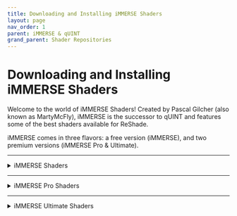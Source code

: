 ```yaml
---
title: Downloading and Installing iMMERSE Shaders
layout: page
nav_order: 1
parent: iMMERSE & qUINT
grand_parent: Shader Repositories
---
```


# Downloading and Installing iMMERSE Shaders

Welcome to the world of iMMERSE Shaders! Created by Pascal Gilcher (also known as MartyMcFly), iMMERSE is the successor to qUINT and features some of the best shaders available for ReShade.

iMMERSE comes in three flavors: a free version (iMMERSE), and two premium versions (iMMERSE Pro & Ultimate).

---

<details markdown="block" class="details-tree">
<summary>iMMERSE Shaders</summary>

iMMERSE is the core collection of shaders from Pascal. 

These shaders are available [on GitHub](https://github.com/martymcmodding/iMMERSE) and are freely accessible to all.

---

<details markdown="block" class="details-tree">
<summary>Installing iMMERSE Public GitHub Shaders</summary>

Setting up iMMERSE shaders is a breeze. 

Simply use the ReShade Installer and select `iMMERSE` during the shader installation process!

For detailed instructions on installing shaders through the ReShade Installer, check out our guide on [installing ReShade and its shaders](https://guides.martysmods.com/docs/).

</details>

</details>

---

<details markdown="block" class="details-tree">
<summary>iMMERSE Pro Shaders</summary>

iMMERSE Pro is a premium collection of Pascal's shaders, available to `Raytracers` tier members [on Pascal's Patreon](http://www.patreon.com/mcflypg).

For just $5 USD, you can access this suite, which features a variety of shaders showcased on [MartysMods.com](https://martysmods.com).

---

<details markdown="block" class="details-tree">
<summary>Downloading iMMERSE Pro Shaders</summary>

To access the iMMERSE Pro Shaders, make sure you're a current subscriber to [Pascal's Patreon at the $5 USD Raytracers tier](http://www.patreon.com/mcflypg). 

Once subscribed, you retain the shader files indefinitely, unless you delete them. 

You're free to end your subscription at any time.

The shaders are available on [Pascal's Discord (PGHUB)](https://discord.com/invite/wY49KMxjHT). 

For members with the appropriate permissions, the channel [#downloads-level-1](https://discord.com/channels/494578207505514496/494599998059839498) becomes visible. This channel houses the iMMERSE Pro shaders, including iMMERSE Pro RTGI, ready for download.

</details>

---

<details markdown="block" class="details-tree">
<summary>Installing iMMERSE Pro Shaders</summary>

Once you've gained access to the Raytracers tier and downloaded the iMMERSE Pro archive, the installation process is as simple as drag-and-drop. 

Here's a step-by-step guide:

---

### Step 1: Opening the iMMERSE Pro Archive

Open the iMMERSE Pro archive:

![Image](../images/downloading-and-installing-immerse-shaders/immerse_pro_archive.jpg)

---

### Step 2: Opening the `ReShade-Shaders` Folder

Navigate to the `ReShade-Shaders` folder in your game directory:

![Image](../images/downloading-and-installing-immerse-shaders/reshade_shaders_folder.jpg)

* If you're unsure where your game directory is located, please see our guide on [how to locate your game's executable](https://guides.martysmods.com/docs/special-and-others/finding-your-game-executable-and-directory/) for assistance!

---

### Step 3: Combining the Proper Folders in `ReShade-Shaders`

Merge the `Shaders` and `Textures` folders from the iMMERSE Pro archive with the `ReShade-Shaders` directory:

![Image](../images/downloading-and-installing-immerse-shaders/shaders_drag_merge.jpg)

   * If prompted to overwrite existing files in the `ReShade-Shaders` directory, please proceed with the overwrite.

</details>

---

<details markdown="block" class="details-tree">
<summary>Patreon Roles not Updating in Discord</summary>

If you're having trouble accessing the iMMERSE Pro archive due to role permissions, follow these steps to resolve the issue:

---

### Step 1: Open Patreon's `Connected Apps` Settings

Navigate to [Patreon's 'Connected Apps' Settings](https://www.patreon.com/settings/apps/)

---

### Step 2: Navigate to the Discord Account Connections

Click the `Discord` Icon:

![Image](../images/downloading-and-installing-immerse-shaders/patreon_discord_icon.jpg) 

---

### Step 3: Disconnect your Discord Account

Click `Disconnect` to unlink your Discord Account from Patreon:

![Image](../images/downloading-and-installing-immerse-shaders/patreon_disconnect_discord.jpg)

---

### Step 4: Reconnecting your Discord Account

Click `Connect` and sign into your Discord account:

![Image](../images/downloading-and-installing-immerse-shaders/patreon_connect_discord.jpg)

---

### Step 5: Grant Discord Permissions for Patreon

Grant Permission by clicking `Authorize`:

![Image](../images/downloading-and-installing-immerse-shaders/discord_authorize.jpg)

---

### Step 6: Check Your Role Access
Finally, verify your updated roles within the PGHub Discord Server.

{: .note }
If you still do not have your Patreon roles in Discord, please leave the Discord server and then rejoin through Patreon!

</details>

</details>

---

<details markdown="block" class="details-tree">
<summary>iMMERSE Ultimate Shaders</summary>

Stay tuned for iMMERSE Ultimate Shaders - coming soon!

</details>